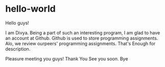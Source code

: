 # hello-world
Hello guys!

I am Divya. Being a part of such an interesting program, I am glad to have an account at Github.
Github is used to store programming assignments. Alo, we review ourpeers' programming assignments.
That's Enough for description.

Pleasure meeting you guys!
Thank You
See you soon.
Bye
